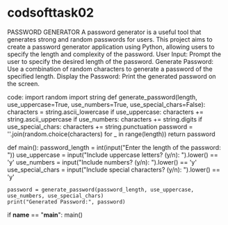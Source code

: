 # codsofttask02
 PASSWORD GENERATOR
 A password generator is a useful tool that generates strong and
 random passwords for users. This project aims to create a
 password generator application using Python, allowing users to
 specify the length and complexity of the password.
 User Input: Prompt the user to specify the desired length of the
 password.
 Generate Password: Use a combination of random characters to
 generate a password of the specified length.
 Display the Password: Print the generated password on the screen.
 
 code:
 import random
import string
def generate_password(length, use_uppercase=True, use_numbers=True, use_special_chars=False):
    characters = string.ascii_lowercase
    if use_uppercase:
        characters += string.ascii_uppercase
    if use_numbers:
        characters += string.digits
    if use_special_chars:
        characters += string.punctuation
    password = ''.join(random.choice(characters) for _ in range(length))
    return password

def main():
    password_length = int(input("Enter the length of the password: "))
    use_uppercase = input("Include uppercase letters? (y/n): ").lower() == 'y'
    use_numbers = input("Include numbers? (y/n): ").lower() == 'y'
    use_special_chars = input("Include special characters? (y/n): ").lower() == 'y'

    password = generate_password(password_length, use_uppercase, use_numbers, use_special_chars)
    print("Generated Password:", password)

if __name__ == "__main__":
    main()
